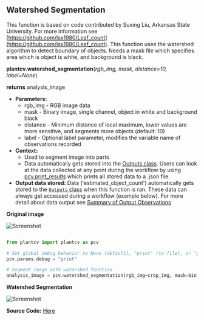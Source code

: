 ## Watershed Segmentation

This function is based on code contributed by Suxing Liu, Arkansas State University.
For more information see [https://github.com/lsx1980/Leaf_count](https://github.com/lsx1980/Leaf_count).
This function uses the watershed algorithm to detect boundary of objects.
Needs a mask file which specifies area which is object is white, and background is black.

**plantcv.watershed_segmentation**(*rgb_img, mask, distance=10, label=None*)

**returns** analysis_image

- **Parameters:**
    - rgb_img - RGB image data
    - mask - Binary image, single channel, object in white and background black
    - distance - Minimum distance of local maximum, lower values are more sensitive, and segments more objects (default: 10)
    - label - Optional label parameter, modifies the variable name of observations recorded
- **Context:**
    - Used to segment image into parts
    - Data automatically gets stored into the [Outputs class](outputs.md). Users can look at the data collected at any point during 
    the workflow by using [pcv.print_results](print_results.md) which prints all stored data to a .json file.
- **Output data stored:** Data ('estimated_object_count') automatically gets stored to the [`Outputs` class](outputs.md) when this function is ran. 
    These data can always get accessed during a workflow (example below). For more detail about data output see [Summary of Output Observations](output_measurements.md#summary-of-output-observations)

**Original image**

![Screenshot](img/documentation_images/watershed/543_auto_cropped.jpg)

```python

from plantcv import plantcv as pcv

# Set global debug behavior to None (default), "print" (to file), or "plot" (Jupyter Notebooks or X11)
pcv.params.debug = "print"

# Segment image with watershed function
analysis_image = pcv.watershed_segmentation(rgb_img=crop_img, mask=bin_mask, distance=10, label=None)

```

**Watershed Segmentation**

![Screenshot](img/documentation_images/watershed/watershed.jpg)

**Source Code:** [Here](https://github.com/danforthcenter/plantcv/blob/master/plantcv/plantcv/watershed.py)
